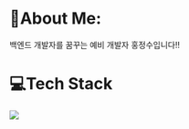 <h1>🔷About Me:</h1>
백엔드 개발자를 꿈꾸는 예비 개발자 홍정수입니다!!

<h1>💻Tech Stack</h1>
<image src="file:///C:/Users/JS/Downloads/javascript.svghttps://img.shields.io/badge/-java-orange">
